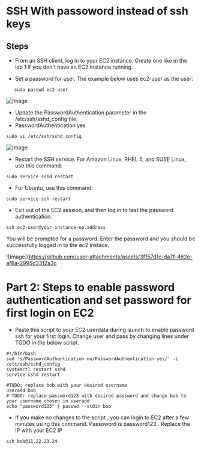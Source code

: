 # SSH With passoword instead of ssh keys
## Steps
* From an SSH client, log in to your EC2 instance. Create one like in the lab 1 if you don't have an EC2 Instance running.

* Set a password for user. The example below uses ec2-user as the user:
```
   sudo passwd ec2-user
```

![Image](https://github.com/user-attachments/assets/56bf7e0d-d1ff-4099-b849-5e6e6d544967)
* Update the PasswordAuthentication parameter in the /etc/ssh/sshd_config file:
* PasswordAuthentication yes
```
sudo vi /etc/ssh/sshd_config
```

![Image](https://github.com/user-attachments/assets/2a67b803-43ac-4b13-b9bf-459b049218b4)
* Restart the SSH service. For Amazon Linux, RHEL 5, and SUSE Linux, use this command:
 ```
sudo service sshd restart
```
* For Ubuntu, use this command:
```
sudo service ssh restart
```
* Exit out of the EC2 session, and then log in to test the password authentication.
```
ssh ec2-user@your-instance-up.address
```

You will be prompted for a password. Enter the password and you should be successfully logged in to the ec2 instace.

![Image](https://github.com/user-attachments/assets/3f157d1c-da7f-462e-af8a-2995d3312a3c


# Part 2: Steps to enable password authentication and set password for first login on EC2
* Paste this script to your EC2 userdata during launch to enable password ssh for your first login. Change user and pass by changing lines under TODO in the below script.

```
#!/bin/bash
sed 's/PasswordAuthentication no/PasswordAuthentication yes/' -i /etc/ssh/sshd_config
systemctl restart sshd
service sshd restart

#TODO: replace bob with your desired username
useradd bob
# TODO: replace password123 with desired password and change bob to your username chosen in useradd 
echo "password123" | passwd --stdin bob
```

* If you make no changes to the script , you can login to EC2 after a few minutes using this command. Passoword is password123 . Replace the IP with your EC2 IP

```
ssh bob@11.22.23.24
```

